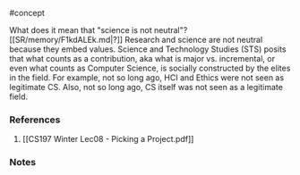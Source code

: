#concept

What does it mean that "science is not neutral"?
[[SR/memory/F1kdALEk.md|?]]
Research and science are not neutral because they embed values. 
Science and Technology Studies (STS) posits that what counts as a contribution, aka what is major vs. incremental, or even what counts as Computer Science, is socially constructed by the elites in the field. 
For example, not so long ago, HCI and Ethics were not seen as legitimate CS.
Also, not so long ago, CS itself was not seen as a legitimate field. 
### References
1. [[CS197 Winter Lec08 - Picking a Project.pdf]]
### Notes





